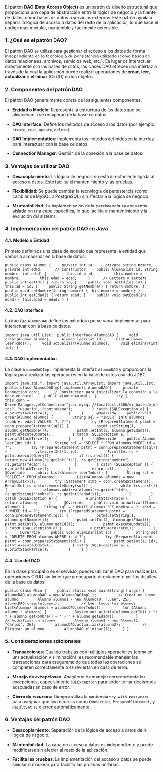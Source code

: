 El patrón **DAO (Data Access Object)** es un patrón de diseño estructural que proporciona una capa de abstracción entre la lógica de negocio y la fuente de datos, como bases de datos o servicios externos. Este patrón ayuda a separar la lógica de acceso a datos del resto de la aplicación, lo que hace el código más modular, mantenible y fácilmente extensible.

### **1. ¿Qué es el patrón DAO?**

El patrón DAO se utiliza para gestionar el acceso a los datos de forma independiente de la tecnología de persistencia utilizada (como bases de datos relacionales, archivos, servicios web, etc.). En lugar de interactuar directamente con las bases de datos, las clases DAO ofrecen una interfaz a través de la cual la aplicación puede realizar operaciones de **crear**, **leer**, **actualizar** y **eliminar** (CRUD) en los objetos.

### **2. Componentes del patrón DAO**

El patrón DAO generalmente consta de los siguientes componentes:

- **Entidad o Modelo**: Representa la estructura de los datos que se almacenan o se recuperan de la base de datos.
    
- **DAO Interface**: Define los métodos de acceso a los datos (por ejemplo, `create`, `read`, `update`, `delete`).
    
- **DAO Implementation**: Implementa los métodos definidos en la interfaz para interactuar con la base de datos.
    
- **Connection Manager**: Gestión de la conexión a la base de datos.
    

### **3. Ventajas de utilizar DAO**

- **Desacoplamiento**: La lógica de negocio no está directamente ligada al acceso a datos. Esto facilita el mantenimiento y las pruebas.
    
- **Flexibilidad**: Se puede cambiar la tecnología de persistencia (como cambiar de MySQL a PostgreSQL) sin afectar a la lógica de negocio.
    
- **Mantenibilidad**: La implementación de la persistencia se encuentra aislada en una capa específica, lo que facilita el mantenimiento y la evolución del sistema.
    

### **4. Implementación del patrón DAO en Java**

#### 4.1. Modelo o Entidad

Primero definimos una clase de modelo que representa la entidad que vamos a almacenar en la base de datos.

`public class Alumno {     private int id;     private String nombre;     private int edad;      // Constructor     public Alumno(int id, String nombre, int edad) {         this.id = id;         this.nombre = nombre;         this.edad = edad;     }      // Getters y setters     public int getId() { return id; }     public void setId(int id) { this.id = id; }     public String getNombre() { return nombre; }     public void setNombre(String nombre) { this.nombre = nombre; }     public int getEdad() { return edad; }     public void setEdad(int edad) { this.edad = edad; } }`

#### 4.2. DAO Interface

La interfaz `AlumnoDAO` define los métodos que se van a implementar para interactuar con la base de datos.

`import java.util.List;  public interface AlumnoDAO {     void crear(Alumno alumno);     Alumno leer(int id);     List<Alumno> leerTodos();     void actualizar(Alumno alumno);     void eliminar(int id); }`

#### 4.3. DAO Implementation

La clase `AlumnoDAOImpl` implementa la interfaz `AlumnoDAO` y proporciona la lógica para realizar las operaciones en la base de datos usando JDBC.

`import java.sql.*; import java.util.ArrayList; import java.util.List;  public class AlumnoDAOImpl implements AlumnoDAO {     private Connection conn;      // Constructor para inicializar la conexión a la base de datos     public AlumnoDAOImpl() {         try {             this.conn = DriverManager.getConnection("jdbc:mysql://localhost:3306/mi_base_de_datos", "usuario", "contrasena");         } catch (SQLException e) {             e.printStackTrace();         }     }      @Override     public void crear(Alumno alumno) {         String sql = "INSERT INTO alumnos (nombre, edad) VALUES (?, ?)";         try (PreparedStatement pstmt = conn.prepareStatement(sql)) {             pstmt.setString(1, alumno.getNombre());             pstmt.setInt(2, alumno.getEdad());             pstmt.executeUpdate();         } catch (SQLException e) {             e.printStackTrace();         }     }      @Override     public Alumno leer(int id) {         String sql = "SELECT * FROM alumnos WHERE id = ?";         try (PreparedStatement pstmt = conn.prepareStatement(sql)) {             pstmt.setInt(1, id);             ResultSet rs = pstmt.executeQuery();             if (rs.next()) {                 return new Alumno(rs.getInt("id"), rs.getString("nombre"), rs.getInt("edad"));             }         } catch (SQLException e) {             e.printStackTrace();         }         return null;     }      @Override     public List<Alumno> leerTodos() {         String sql = "SELECT * FROM alumnos";         List<Alumno> alumnos = new ArrayList<>();         try (Statement stmt = conn.createStatement(); ResultSet rs = stmt.executeQuery(sql)) {             while (rs.next()) {                 alumnos.add(new Alumno(rs.getInt("id"), rs.getString("nombre"), rs.getInt("edad")));             }         } catch (SQLException e) {             e.printStackTrace();         }         return alumnos;     }      @Override     public void actualizar(Alumno alumno) {         String sql = "UPDATE alumnos SET nombre = ?, edad = ? WHERE id = ?";         try (PreparedStatement pstmt = conn.prepareStatement(sql)) {             pstmt.setString(1, alumno.getNombre());             pstmt.setInt(2, alumno.getEdad());             pstmt.setInt(3, alumno.getId());             pstmt.executeUpdate();         } catch (SQLException e) {             e.printStackTrace();         }     }      @Override     public void eliminar(int id) {         String sql = "DELETE FROM alumnos WHERE id = ?";         try (PreparedStatement pstmt = conn.prepareStatement(sql)) {             pstmt.setInt(1, id);             pstmt.executeUpdate();         } catch (SQLException e) {             e.printStackTrace();         }     } }`

#### 4.4. Uso del DAO

En la clase principal o en el servicio, puedes utilizar el DAO para realizar las operaciones CRUD sin tener que preocuparte directamente por los detalles de la base de datos.

`public class Main {     public static void main(String[] args) {         AlumnoDAO alumnoDAO = new AlumnoDAOImpl();          // Crear un nuevo alumno         Alumno alumno1 = new Alumno(0, "Juan", 25);         alumnoDAO.crear(alumno1);          // Leer todos los alumnos         List<Alumno> alumnos = alumnoDAO.leerTodos();         for (Alumno alumno : alumnos) {             System.out.println(alumno.getId() + ": " + alumno.getNombre() + " - " + alumno.getEdad());         }          // Actualizar un alumno         Alumno alumno2 = new Alumno(1, "Carlos", 26);         alumnoDAO.actualizar(alumno2);          // Eliminar un alumno         alumnoDAO.eliminar(1);     } }`

### **5. Consideraciones adicionales**

- **Transacciones**: Cuando trabajas con múltiples operaciones (como en una actualización y eliminación), es recomendable manejar las transacciones para asegurarse de que todas las operaciones se completen correctamente o se reviertan en caso de error.
    
- **Manejo de excepciones**: Asegúrate de manejar correctamente las excepciones, especialmente `SQLException` para poder tomar decisiones adecuadas en caso de error.
    
- **Cierre de recursos**: Siempre utiliza la sentencia `try-with-resources` para asegurar que los recursos como `Connection`, `PreparedStatement`, y `ResultSet` se cierren automáticamente.
    

### **6. Ventajas del patrón DAO**

- **Desacoplamiento**: Separación de la lógica de acceso a datos de la lógica de negocio.
    
- **Mantenibilidad**: La capa de acceso a datos es independiente y puede modificarse sin afectar al resto de la aplicación.
    
- **Facilita las pruebas**: La implementación del acceso a datos se puede simular o mockear para facilitar las pruebas unitarias.